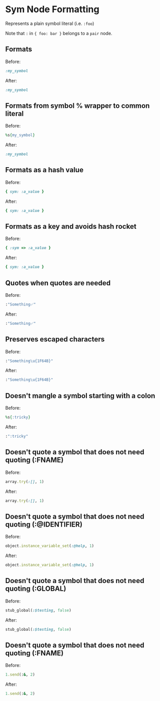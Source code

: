 <!-- BEGIN_AUTOGENERATED -->

# Sym Node Formatting

Represents a plain symbol literal (i.e. `:foo`)

Note that `:` in `{ foo: bar }` belongs to a `pair` node.

<!-- END_AUTOGENERATED -->

## Formats

Before:

```ruby
:my_symbol
```

After:

```ruby
:my_symbol
```

## Formats from symbol % wrapper to common literal

Before:

```ruby
%s{my_symbol}
```

After:

```ruby
:my_symbol
```

## Formats as a hash value

Before:

```ruby
{ sym: :a_value }
```

After:

```ruby
{ sym: :a_value }
```

## Formats as a key and avoids hash rocket

Before:

```ruby
{ :sym => :a_value }
```

After:

```ruby
{ sym: :a_value }
```

## Quotes when quotes are needed

Before:

```ruby
:"Something✅"
```

After:

```ruby
:"Something✅"
```

## Preserves escaped characters

Before:

```ruby
:"Something\u{1F64B}"
```

After:

```ruby
:"Something\u{1F64B}"
```

## Doesn't mangle a symbol starting with a colon

Before:

```ruby
%s{:tricky}
```

After:

```ruby
:":tricky"
```

## Doesn't quote a symbol that does not need quoting (:FNAME)

Before:

```ruby
array.try(:[], 1)
```

After:

```ruby
array.try(:[], 1)
```

## Doesn't quote a symbol that does not need quoting (:@IDENTIFIER)

Before:

```ruby
object.instance_variable_set(:@help, 1)
```

After:

```ruby
object.instance_variable_set(:@help, 1)
```

## Doesn't quote a symbol that does not need quoting (:GLOBAL)

Before:

```ruby
stub_global(:$testing, false)
```

After:

```ruby
stub_global(:$testing, false)
```

## Doesn't quote a symbol that does not need quoting (:FNAME)

Before:

```ruby
1.send(:&, 2)
```

After:

```ruby
1.send(:&, 2)
```
